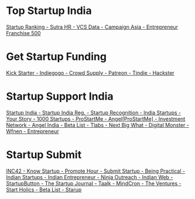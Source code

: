 # Top Startup India

<a href="http://www.startupranking.com/top/india">Startup Ranking - </a>
<a href="https://sutrahr.com/top-startups-india-2017-best-list">Sutra HR - </a>
<a href="http://www.vcsdata.com/">VCS Data - </a>
<a href="http://www.campaignasia.com/Top1000Brands/CountryRanking/India">Campaign Asia - </a>
<a href="https://www.entrepreneur.com/franchise500">Entrepreneur Franchise 500</a>

# Get Startup Funding

<a href="https://www.kickstarter.com/projects">Kick Starter - </a>
<a href="https://www.indiegogo.com/projects">Indiegogo - </a>
<a href="https://www.crowdsupply.com/browse">Crowd Supply - </a>
<a href="https://www.patreon.com/explore">Patreon - </a>
<a href="https://www.tindie.com/browse">Tindie - </a>
<a href="https://www.hackster.io">Hackster </a>

# Startup Support India

<a href="https://startupindia.upgrad.com/login?">Startup India - </a>
<a href="http://startupindia.gov.in/registration.php">Startup India Reg. - </a>
<a href="http://www.startupindia.gov.in/startup-recognition.php">Startup Recognition - </a>
<a href="http://www.indianstartups.com/">India Startups - </a>
<a href="https://yourstory.com/">Your Story - </a>
<a href="http://10000startups.com/">1000 Startups - </a>
<a href="http://prostart.me/100-essential-resources-for-entrepreneurs-and-freelancers/">ProStartMe - </a>
<a href="https://angel.co/pro-start-me">Angel[ProStartMe] - </a>
<a href="https://www.investmentnetwork.in/entrepreneurs-home">Investment Network - </a>
<a href="https://angel.co/india">Angel India - </a>
<a href="https://betalist.com/">Beta List - </a>
<a href="http://tlabs.in/">Tlabs - </a>
<a href="https://nextbigwhat.com/">Next Big What - </a>
<a href="https://digitalmonster.org/">Digital Monster - </a>
<a href="https://www.wfnen.org/">Wfnen - </a>
<a href="https://www.entrepreneur.com/">Entrepreneur</a>

# Startup Submit
<a href="https://inc42.com/startup-submission">INC42 - </a>
<a href="http://knowstartup.com/submit-startup/">Know Startup - </a>
<a href="http://promotehour.com/">Promote Hour - </a>
<a href="http://submitstartup.com/">Submit Startup - </a>
<a href="http://www.beingpractical.com/2013/10/12/100-startup-directories-to-submit-your-startup-for-free/">Being Practical - </a>
<a href="http://www.indianstartups.com/p/AddStartup1">Indian Startups - </a>
<a href="http://www.indianentrepreneur.com/submit-your-startup/">Indian Entrepreneur - </a>
<a href="https://ninjaoutreach.com/startup-directories/">Ninja Outreach - </a>
<a href="https://www.indianweb2.com/submit-profile/">Indian Web - </a>
<a href="https://www.startupbutton.com/submit/">StartupButton - </a>
<a href="http://www.thestartupjournal.com/submit/">The Startup Journal - </a>
<a href="https://taalk.com/submit-startup/">Taalk - </a>
<a href="http://www.mindcron.com/submit-new-startup/">MindCron - </a>
<a href="http://theventures.in/startup-submission/index.htm">The Ventures - </a>
<a href="http://startoholics.in/submit-your-startup/">Start Holics - </a>
<a href="https://betalist.com/submissions/new">Beta List - </a>
<a href="http://starup.in/">Starup</a>
